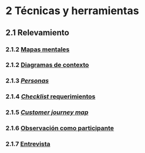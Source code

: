 # 2 Técnicas y herramientas

## 2.1 Relevamiento

### 2.1.2 [Mapas mentales](./2_1_1_Mapas_mentales.md)

### 2.1.2 [Diagramas de contexto](./2_1_2_Diagramas_de_contexto.md)

### 2.1.3 [*Personas*](./2_1_3_Personas.md)

### 2.1.4 [*Checklist* requerimientos](./2_1_4_Checklist_requerimientos.md)

### 2.1.5 [*Customer journey map*](./2_1_5_Customer_journey_map.md)

### 2.1.6 [Observación como participante](./2_1_6_Observacion_Participante.md)

### 2.1.7 [Entrevista](./2_1_7_Entrevista.md)
